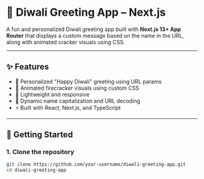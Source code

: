 # 🎉 Diwali Greeting App – Next.js

A fun and personalized Diwali greeting app built with **Next.js 13+ App Router** that displays a custom message based on the name in the URL, along with animated cracker visuals using CSS.

---

## ✨ Features

- 🎊 Personalized "Happy Diwali" greeting using URL params  
- 🧨 Animated firecracker visuals using custom CSS  
- 🎨 Lightweight and responsive  
- 🔡 Dynamic name capitalization and URL decoding  
- ⚡ Built with React, Next.js, and TypeScript  

---

## 🚀 Getting Started

### 1. Clone the repository

```bash
git clone https://github.com/your-username/diwali-greeting-app.git
cd diwali-greeting-app

